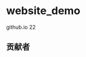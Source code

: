 # website_demo
github.io 22
## 贡献者

<!-- readme: collaborators,contributors -start -->
<!-- readme: collaborators,contributors -end -->
